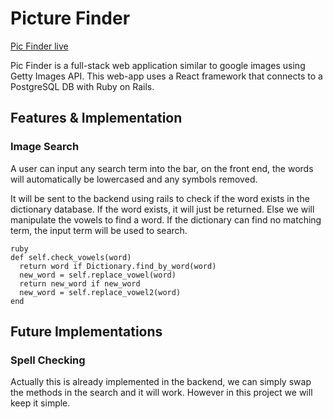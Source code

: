 # Picture Finder

[Pic Finder live][heroku]

[heroku]: http://www.guidelines.tips

Pic Finder is a full-stack web application similar to google images using Getty Images API. This web-app uses a React framework that connects to a PostgreSQL DB with Ruby on Rails.

## Features & Implementation

### Image Search

  A user can input any search term into the bar, on the front end, the words will automatically be lowercased and any symbols removed.

  It will be sent to the backend using rails to check if the word exists in the dictionary database. If the word exists, it will just be returned. Else we will manipulate the vowels to find a word. If the dictionary can find no matching term, the input term will be used to search.

```
ruby
def self.check_vowels(word)
  return word if Dictionary.find_by_word(word)
  new_word = self.replace_vowel(word)
  return new_word if new_word
  new_word = self.replace_vowel2(word)
end

```

## Future Implementations

### Spell Checking

  Actually this is already implemented in the backend, we can simply swap the methods in the search and it will work. However in this project we will keep it simple.
